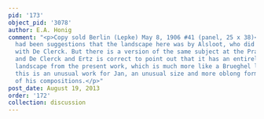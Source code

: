 ```yaml
---
pid: '173'
object_pid: '3078'
author: E.A. Honig
comment: "<p>Copy sold Berlin (Lepke) May 8, 1906 #41 (panel, 25 x 38)</p><p>There
  had been suggestions that the landscape here was by Alsloot, who did often collaborate
  with De Clerck. But there is a version of the same subject at the Prado by Alsloot
  and De Clerck and Ertz is correct to point out that it has an entirely different
  landscape from the present work, which is much more like a Brueghel landscape. Still,
  this is an unusual work for Jan, an unusual size and more oblong format than most
  of his compositions.</p>"
post_date: August 19, 2013
order: '172'
collection: discussion
---
```

